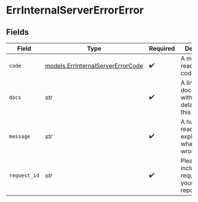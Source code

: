 # ErrInternalServerErrorError


## Fields

| Field                                                                        | Type                                                                         | Required                                                                     | Description                                                                  | Example                                                                      |
| ---------------------------------------------------------------------------- | ---------------------------------------------------------------------------- | ---------------------------------------------------------------------------- | ---------------------------------------------------------------------------- | ---------------------------------------------------------------------------- |
| `code`                                                                       | [models.ErrInternalServerErrorCode](../models/errinternalservererrorcode.md) | :heavy_check_mark:                                                           | A machine readable error code.                                               | INTERNAL_SERVER_ERROR                                                        |
| `docs`                                                                       | *str*                                                                        | :heavy_check_mark:                                                           | A link to our documentation with more details about this error code          | https://unkey.dev/docs/api-reference/errors/code/INTERNAL_SERVER_ERROR       |
| `message`                                                                    | *str*                                                                        | :heavy_check_mark:                                                           | A human readable explanation of what went wrong                              |                                                                              |
| `request_id`                                                                 | *str*                                                                        | :heavy_check_mark:                                                           | Please always include the requestId in your error report                     | req_1234                                                                     |
